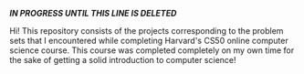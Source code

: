 ***IN PROGRESS UNTIL THIS LINE IS DELETED***

Hi! 
This repository consists of the projects corresponding to the problem sets that I encountered while completing Harvard's CS50 online computer science
course. This course was completed completely on my own time for the sake of getting a solid introduction to computer science!
